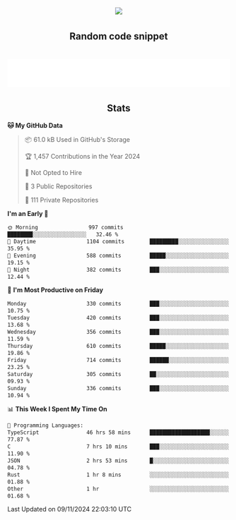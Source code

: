 <h1 align="center"><img src="https://readme-typing-svg.demolab.com?font=JetBrains+Mono&duration=3000&pause=1500&color=FE8019&center=true&multiline=true&repeat=false&random=false&width=600&height=60&lines=Welcome+to+my+page!;I'm+currently+learning+C%2C+Rust+and+C%2B%2B"></h1>

<h2 align="center">Random code snippet</h2>

<h1 align="center"><img src="assets/code_snippet.svg"></h1>

<h2 align="center">Stats</h2>

<!--START_SECTION:waka-->
**🐱 My GitHub Data** 

> 📦 61.0 kB Used in GitHub's Storage 
 > 
> 🏆 1,457 Contributions in the Year 2024
 > 
> 🚫 Not Opted to Hire
 > 
> 📜 3 Public Repositories 
 > 
> 🔑 111 Private Repositories 
 > 
**I'm an Early 🐤** 

```text
🌞 Morning                997 commits         ████████░░░░░░░░░░░░░░░░░   32.46 % 
🌆 Daytime                1104 commits        █████████░░░░░░░░░░░░░░░░   35.95 % 
🌃 Evening                588 commits         █████░░░░░░░░░░░░░░░░░░░░   19.15 % 
🌙 Night                  382 commits         ███░░░░░░░░░░░░░░░░░░░░░░   12.44 % 
```
📅 **I'm Most Productive on Friday** 

```text
Monday                   330 commits         ███░░░░░░░░░░░░░░░░░░░░░░   10.75 % 
Tuesday                  420 commits         ███░░░░░░░░░░░░░░░░░░░░░░   13.68 % 
Wednesday                356 commits         ███░░░░░░░░░░░░░░░░░░░░░░   11.59 % 
Thursday                 610 commits         █████░░░░░░░░░░░░░░░░░░░░   19.86 % 
Friday                   714 commits         ██████░░░░░░░░░░░░░░░░░░░   23.25 % 
Saturday                 305 commits         ██░░░░░░░░░░░░░░░░░░░░░░░   09.93 % 
Sunday                   336 commits         ███░░░░░░░░░░░░░░░░░░░░░░   10.94 % 
```


📊 **This Week I Spent My Time On** 

```text
💬 Programming Languages: 
TypeScript               46 hrs 58 mins      ███████████████████░░░░░░   77.87 % 
C                        7 hrs 10 mins       ███░░░░░░░░░░░░░░░░░░░░░░   11.90 % 
JSON                     2 hrs 53 mins       █░░░░░░░░░░░░░░░░░░░░░░░░   04.78 % 
Rust                     1 hr 8 mins         ░░░░░░░░░░░░░░░░░░░░░░░░░   01.88 % 
Other                    1 hr                ░░░░░░░░░░░░░░░░░░░░░░░░░   01.68 % 
```


 Last Updated on 09/11/2024 22:03:10 UTC
<!--END_SECTION:waka-->
